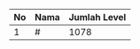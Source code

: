 | No | Nama            | Jumlah Level |
|----|-----------------|--------------|
| 1  | #    |    1078        |
